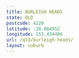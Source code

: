 ```yaml
---
title: BURLEIGH HEADS
state: QLD
postcode: 4220
latitude: -28.084952
longitude: 153.434406
url: /qld/burleigh-heads/
layout: suburb
---
```

